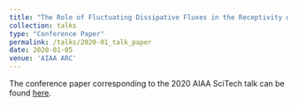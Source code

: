 ```yaml
---
title: "The Role of Fluctuating Dissipative Fluxes in the Receptivity of High-Speed Reacting Binary Mixtures to Kinetic Fluctuations"
collection: talks
type: "Conference Paper"
permalink: /talks/2020-01_talk_paper
date: 2020-01-05
venue: 'AIAA ARC'
---
```


The conference paper corresponding to the 2020 AIAA SciTech talk can be found [here](https://doi.org/10.2514/6.2020-0107).
